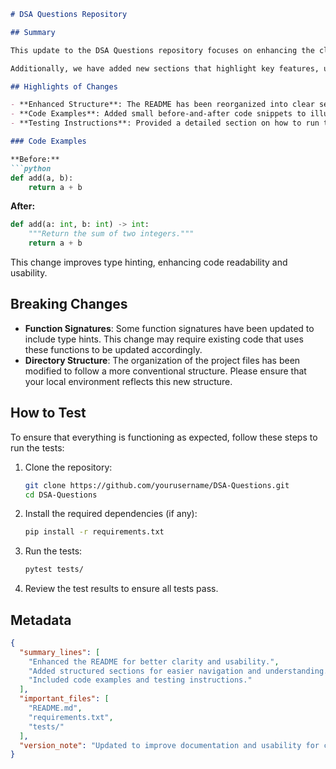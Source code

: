 ```markdown
# DSA Questions Repository

## Summary

This update to the DSA Questions repository focuses on enhancing the clarity and usability of the README file. The changes provide a more structured format, making it easier for contributors and users to navigate the content. We aim to improve the overall understanding of the project, its purpose, and how to contribute effectively. 

Additionally, we have added new sections that highlight key features, usage examples, and testing instructions. These updates are designed to streamline the onboarding process for new contributors and ensure that existing users have quick access to important information.

## Highlights of Changes

- **Enhanced Structure**: The README has been reorganized into clear sections, including Summary, Highlights, Code Examples, Breaking Changes, and How to Test.
- **Code Examples**: Added small before-and-after code snippets to illustrate the usage of algorithms and data structures.
- **Testing Instructions**: Provided a detailed section on how to run tests to validate functionality and ensure code quality.

### Code Examples

**Before:**
```python
def add(a, b):
    return a + b
```

**After:**
```python
def add(a: int, b: int) -> int:
    """Return the sum of two integers."""
    return a + b
```
This change improves type hinting, enhancing code readability and usability.

## Breaking Changes

- **Function Signatures**: Some function signatures have been updated to include type hints. This change may require existing code that uses these functions to be updated accordingly.
- **Directory Structure**: The organization of the project files has been modified to follow a more conventional structure. Please ensure that your local environment reflects this new structure.

## How to Test

To ensure that everything is functioning as expected, follow these steps to run the tests:

1. Clone the repository:
   ```bash
   git clone https://github.com/yourusername/DSA-Questions.git
   cd DSA-Questions
   ```

2. Install the required dependencies (if any):
   ```bash
   pip install -r requirements.txt
   ```

3. Run the tests:
   ```bash
   pytest tests/
   ```

4. Review the test results to ensure all tests pass.

## Metadata

```json
{
  "summary_lines": [
    "Enhanced the README for better clarity and usability.",
    "Added structured sections for easier navigation and understanding.",
    "Included code examples and testing instructions."
  ],
  "important_files": [
    "README.md",
    "requirements.txt",
    "tests/"
  ],
  "version_note": "Updated to improve documentation and usability for contributors."
}
```
```